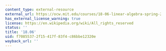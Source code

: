 ```yaml
---
content_type: external-resource
external_url: https://ocw.mit.edu/courses/18-06-linear-algebra-spring-2010/
has_external_license_warning: true
license: https://en.wikipedia.org/wiki/All_rights_reserved
status: ''
title: '18.06'
uid: f7085537-2f15-417f-83f4-c86bbe12320e
wayback_url: ''
---
```


